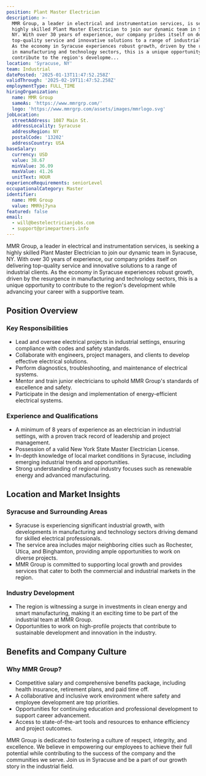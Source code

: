 ```yaml
---
position: Plant Master Electrician
description: >-
  MMR Group, a leader in electrical and instrumentation services, is seeking a
  highly skilled Plant Master Electrician to join our dynamic team in Syracuse,
  NY. With over 30 years of experience, our company prides itself on delivering
  top-quality service and innovative solutions to a range of industrial clients.
  As the economy in Syracuse experiences robust growth, driven by the resurgence
  in manufacturing and technology sectors, this is a unique opportunity to
  contribute to the region's developme...
location: 'Syracuse, NY'
team: Industrial
datePosted: '2025-01-13T11:47:52.258Z'
validThrough: '2025-02-19T11:47:52.258Z'
employmentType: FULL_TIME
hiringOrganization:
  name: MMR Group
  sameAs: 'https://www.mmrgrp.com/'
  logo: 'https://www.mmrgrp.com/assets/images/mmrlogo.svg'
jobLocation:
  streetAddress: 1087 Main St.
  addressLocality: Syracuse
  addressRegion: NY
  postalCode: '13202'
  addressCountry: USA
baseSalary:
  currency: USD
  value: 38.67
  minValue: 36.09
  maxValue: 41.26
  unitText: HOUR
experienceRequirements: seniorLevel
occupationalCategory: Master
identifier:
  name: MMR Group
  value: MMRhj7yna
featured: false
email:
  - will@bestelectricianjobs.com
  - support@primepartners.info
---
```




MMR Group, a leader in electrical and instrumentation services, is seeking a highly skilled Plant Master Electrician to join our dynamic team in Syracuse, NY. With over 30 years of experience, our company prides itself on delivering top-quality service and innovative solutions to a range of industrial clients. As the economy in Syracuse experiences robust growth, driven by the resurgence in manufacturing and technology sectors, this is a unique opportunity to contribute to the region's development while advancing your career with a supportive team.

## Position Overview

### Key Responsibilities
- Lead and oversee electrical projects in industrial settings, ensuring compliance with codes and safety standards.
- Collaborate with engineers, project managers, and clients to develop effective electrical solutions.
- Perform diagnostics, troubleshooting, and maintenance of electrical systems.
- Mentor and train junior electricians to uphold MMR Group's standards of excellence and safety.
- Participate in the design and implementation of energy-efficient electrical systems.

### Experience and Qualifications
- A minimum of 8 years of experience as an electrician in industrial settings, with a proven track record of leadership and project management.
- Possession of a valid New York State Master Electrician License.
- In-depth knowledge of local market conditions in Syracuse, including emerging industrial trends and opportunities.
- Strong understanding of regional industry focuses such as renewable energy and advanced manufacturing.

## Location and Market Insights

### Syracuse and Surrounding Areas
- Syracuse is experiencing significant industrial growth, with developments in manufacturing and technology sectors driving demand for skilled electrical professionals.
- The service area includes major neighboring cities such as Rochester, Utica, and Binghamton, providing ample opportunities to work on diverse projects.
- MMR Group is committed to supporting local growth and provides services that cater to both the commercial and industrial markets in the region.

### Industry Development
- The region is witnessing a surge in investments in clean energy and smart manufacturing, making it an exciting time to be part of the industrial team at MMR Group.
- Opportunities to work on high-profile projects that contribute to sustainable development and innovation in the industry.

## Benefits and Company Culture

### Why MMR Group?
- Competitive salary and comprehensive benefits package, including health insurance, retirement plans, and paid time off.
- A collaborative and inclusive work environment where safety and employee development are top priorities.
- Opportunities for continuing education and professional development to support career advancement.
- Access to state-of-the-art tools and resources to enhance efficiency and project outcomes.

MMR Group is dedicated to fostering a culture of respect, integrity, and excellence. We believe in empowering our employees to achieve their full potential while contributing to the success of the company and the communities we serve. Join us in Syracuse and be a part of our growth story in the industrial field.
